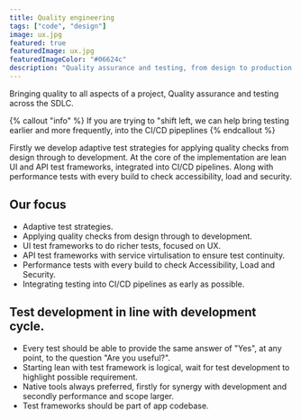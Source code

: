 ```yaml
---
title: Quality engineering
tags: ["code", "design"]
image: ux.jpg
featured: true
featuredImage: ux.jpg
featuredImageColor: "#06624c"
description: "Quality assurance and testing, from design to production."
---
```


<p class="lead">Bringing quality to all aspects of a project, Quality assurance and testing across the SDLC.</p>

{% callout "info" %}
If you are trying to "shift left, we can help bring testing earlier and more frequently, into the CI/CD pipeplines
{% endcallout %}

Firstly we develop adaptive test strategies for applying quality checks from design through to development. At the core of the implementation are lean UI and API test frameworks, integrated into CI/CD pipelines. Along with performance tests with every build to check accessibility, load and security.

## Our focus
* Adaptive test strategies.
* Applying quality checks from design through to development. 
* UI test frameworks to do richer tests, focused on UX.
* API test frameworks with service virtulisation to ensure test continuity.
* Performance tests with every build to check Accessibility, Load and Security.
* Integrating testing into CI/CD pipelines as early as possible.

## Test development in line with development cycle.
* Every test should be able to provide the same answer of "Yes", at any point, to the question "Are you useful?".
* Starting lean with test framework is logical, wait for test development to highlight possible requirement.
* Native tools always preferred, firstly for synergy with development and secondly performance and scope larger.
* Test frameworks should be part of app codebase.
